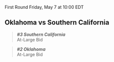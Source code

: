 First Round
Friday, May 7 at 10:00 EDT
## Oklahoma vs Southern California

> ***#3 Southern California***  
> At-Large Bid

> ***#2 Oklahoma***  
> At-Large Bid